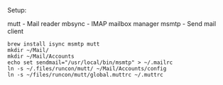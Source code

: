 Setup:

mutt - Mail reader
mbsync - IMAP mailbox manager
msmtp - Send mail client

```
brew install isync msmtp mutt
mkdir ~/Mail/
mkdir ~/Mail/Accounts
echo set sendmail="/usr/local/bin/msmtp" > ~/.mailrc
ln -s ~/.files/runcon/mutt/ ~/Mail/Accounts/config
ln -s ~/files/runcon/mutt/global.muttrc ~/.muttrc
```
